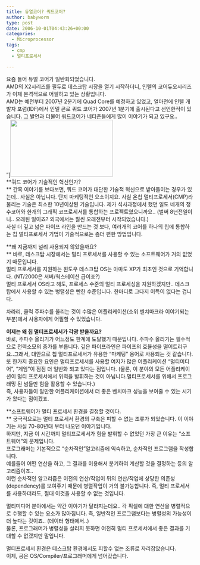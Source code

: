 ```yaml
---
title: 듀얼코어? 쿼드코어?
author: babyworm
type: post
date: 2006-10-01T04:43:26+00:00
categories:
  - Microprocessor
tags:
  - cmp
  - 멀티프로세서

---
```

요즘 들어 듀얼 코어가 일반화되었습니다.  
AMD의 X2시리즈를 필두로 데스크탑 시장을 열기 시작하더니, 인텔의 코어듀오시리즈가 이제 본격적으로 어필하고 있는 상황입니다.  
AMD는 예전부터 2007년 2분기에 Quad Core를 예정하고 있었고, 얼마전에 인텔 개발자 포럼(IDF)에서 인텔 콘로 쿼드 코어가 2007년 1분기에 출시된다고 선언한적이 있습니다. 그 발언과 더불어 쿼드코어가 네티즌들에게 많이 이야기가 되고 있구요..  
&#8221;]<img loading="lazy" decoding="async" src="https://i0.wp.com/babyworm.net/wordpress/wp-content/uploads/1/cfile30.uf.1463F84A4D6A7A8C0AB308.jpg?resize=275%2C153" width="275" height="153" alt="" data-recalc-dims="1" />  
**쿼드 코어가 기술적인 혁신인가?  
** 간혹 이야기를 보다보면, 쿼드 코어가 대단한 기술적 혁신으로 받아들이는 경우가 있는데.. 사실은 아닙니다. 단지 마케팅적인 요소이지요. 사실 온칩 멀티프로세서(CMP)라 불리는 기술은 최소한 10년이상된 기술입니다. 제가 석사과정에서 했던 일도 네개의 정수코어와 한개의 그래픽 코프로세서를 통합하는 프로젝트였으니까요.. (벌써 8년전일이니.. 오래된 일이죠? 외국에서는 훨씬 오래전부터 시작되었습니다.)  
사실 더 깊고 넓은 파이프 라인을 만드는 것 보다, 여러개의 코어를 하나의 칩에 통합하는 칩 멀티프로세서 기법이 기술적으로는 좀더 편한 방법입니다. 

**왜 지금까지 널리 사용되지 않았을까요?  
** 바로, 데스크탑 시장에서는 멀티 프로세서를 사용할 수 있는 소프트웨어가 거의 없었기 때문입니다.  
멀티 프로세서를 지원하는 윈도우 데스크탑 OS는 아마도 XP가 최초인 것으로 기억합니다. (NT/2000은 서버/웍스테이션 급이죠?)  
멀티 프로세서 OS라고 해도, 프로세스 수준의 멀티 프로세싱을 지원하겠지만.. 데스크탑에서 사용할 수 있는 병렬성은 빤한 수준입니다. 한마디로 그다지 이득이 없다는 겁니다. 

차라리, 클럭 주파수를 올리는 것이 수많은 어플리케이션(소위 벤치마크라 이야기되는 부분)에서 사용자에게 어필할 수 있었습니다.

**이제는 왜 칩 멀티프로세서가 각광 받을까요?**  
바로, 주파수 올리기가 어느정도 한계에 도달했기 때문입니다. 주파수 올리기는 필수적으로 전력소모의 증가를 부릅니다. 깊은 파이프라인은 파이프의 효율성을 떨어트리구요..그래서, 대안으로 칩 멀티프로세서가 유용한 &#8220;마케팅&#8221; 용어로 사용되는 것 같습니다.  
또 한가지 중요한 요인은 멀티프로세서를 사용할 여지가 많은 어플리케이션 &#8220;멀티미디어&#8221;, &#8220;게임&#8221;이 점점 더 일반화 되고 있다는 점입니다. (물론, 이 분야의 모든 어플리케이션이 멀티 프로세서에서 위력을 발휘하는 것이 아닙니다.멀티프로세서를 위해서 프로그래밍 된 넘들만 힘을 활용할 수 있습니다.)  
즉, 사용자들이 알만한 어플리케이션에서 더 좋은 벤치마크 성능을 보여줄 수 있는 시기가 왔다는 점이겠죠. 

**소프트웨어가 멀티 프로세서 환경을 결정할 것이다.  
** 궁극적으로는 멀티 프로세서 환경의 구축은 피할 수 없는 조류가 되었습니다. 이 이야기는 사실 70-80년대 부터 나오던 이야기입니다.  
하지만, 지금 이 시간까지 멀티프로세서가 힘을 발휘할 수 없었던 가장 큰 이유는 &#8220;소프트웨어&#8221;의 문제입니다.  
프로그래머는 기본적으로 &#8220;순차적인&#8221;알고리즘에 익숙하고, 순차적인 프로그램을 작성합니다.  
예를들어 어떤 연산을 하고, 그 결과를 이용해서 분기하여 계산할 것을 결정하는 등의 알고리즘이죠..  
이런 순차적인 알고리즘은 이전의 연산/작업이 뒤의 연산/작업에 상당한 의존성(dependency)를 보여주기 때문에 병렬작업이 거의 불가능합니다. 즉, 멀티 프로세서를 사용하더라도, 절대 이것을 사용할 수 없는 것입니다. 

멀티미디어 분야에서는 약간 이야기가 달라지는데요.. 각 픽셀에 대한 연산을 병렬적으로 수행할 수 있는 요소가 많아집니다. 즉, 일반적인 프로그램보다는 병렬성의 가능성이 더 높다는 것이죠.. (데이터 형태에서..)  
물론, 프로그래머가 병렬성을 살리지 못하면 여전히 멀티 프로세서에서 좋은 결과를 기대할 수 없겠지만 말입니다. 

멀티프로세서 환경은 데스크탑 환경에서도 피할수 없는 조류로 자리잡았습니다.  
이제, 공은 OS/Compiler/프로그래머에게 넘어갔습니다.
